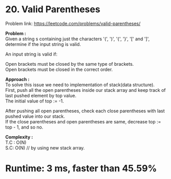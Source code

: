 # 20. Valid Parentheses

Problem link: https://leetcode.com/problems/valid-parentheses/

**Problem :**<br>
Given a string s containing just the characters '(', ')', '{', '}', '[' and ']', determine if the input string is valid.<br>

An input string is valid if:<br>

Open brackets must be closed by the same type of brackets.<br>
Open brackets must be closed in the correct order.<br>

**Approach :**<br>
To solve this issue we need to implementation of stack(data structure).<br>
First, push all the open parentheses inside our stack array and keep track of last pushed element by top value.<br>
The initial value of top := -1. <br>

After pushing all open parentheses, check each close parentheses with last pushed value into our stack.<br>
If the close parentheses and open parentheses are same, decrease top := top - 1, and so no. <br>

**Complexity :**<br>
T.C : O(N)<br>
S.C: O(N) // by using new stack array.<br>

# Runtime: 3 ms, faster than 45.59%
